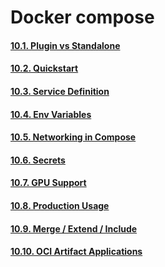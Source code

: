 # Docker compose


#### [10.1. Plugin vs Standalone]()
#### [10.2. Quickstart]()
#### [10.3. Service Definition]()
#### [10.4. Env Variables]()
#### [10.5. Networking in Compose]()
#### [10.6. Secrets]()
#### [10.7. GPU Support]()
#### [10.8. Production Usage]()
#### [10.9. Merge / Extend / Include]()
#### [10.10. OCI Artifact Applications]()




